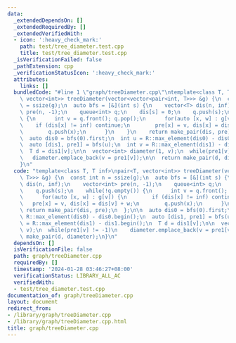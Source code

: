 ```yaml
---
data:
  _extendedDependsOn: []
  _extendedRequiredBy: []
  _extendedVerifiedWith:
  - icon: ':heavy_check_mark:'
    path: test/tree_diameter.test.cpp
    title: test/tree_diameter.test.cpp
  _isVerificationFailed: false
  _pathExtension: cpp
  _verificationStatusIcon: ':heavy_check_mark:'
  attributes:
    links: []
  bundledCode: "#line 1 \"graph/treeDiameter.cpp\"\ntemplate<class T, T inf>\npair<T,\
    \ vector<int>> treeDiameter(vector<vector<pair<int, T>>> &g) {\n  const int n\
    \ = ssize(g);\n  auto bfs = [&](int s) {\n    vector<T> dis(n, inf);\n    vector<int>\
    \ pre(n, -1);\n    queue<int> q;\n    dis[s] = 0;\n    q.push(s);\n    while(!q.empty())\
    \ {\n      int v = q.front(); q.pop();\n      for(auto [x, w] : g[v]) {\n    \
    \    if (dis[x] != inf) continue;\n        pre[x] = v, dis[x] = dis[v] + w;\n\
    \        q.push(x);\n      }\n    }\n    return make_pair(dis, pre);\n  };\n\n\
    \  auto dis0 = bfs(0).first;\n  int u = R::max_element(dis0) - dis0.begin();\n\
    \  auto [dis1, pre1] = bfs(u);\n  int v = R::max_element(dis1) - dis1.begin();\n\
    \  T d = dis1[v];\n\n  vector<int> diameter(1, v);\n  while(pre1[v] != -1)\n \
    \   diameter.emplace_back(v = pre1[v]);\n\n  return make_pair(d, diameter);\n\
    }\n"
  code: "template<class T, T inf>\npair<T, vector<int>> treeDiameter(vector<vector<pair<int,\
    \ T>>> &g) {\n  const int n = ssize(g);\n  auto bfs = [&](int s) {\n    vector<T>\
    \ dis(n, inf);\n    vector<int> pre(n, -1);\n    queue<int> q;\n    dis[s] = 0;\n\
    \    q.push(s);\n    while(!q.empty()) {\n      int v = q.front(); q.pop();\n\
    \      for(auto [x, w] : g[v]) {\n        if (dis[x] != inf) continue;\n     \
    \   pre[x] = v, dis[x] = dis[v] + w;\n        q.push(x);\n      }\n    }\n   \
    \ return make_pair(dis, pre);\n  };\n\n  auto dis0 = bfs(0).first;\n  int u =\
    \ R::max_element(dis0) - dis0.begin();\n  auto [dis1, pre1] = bfs(u);\n  int v\
    \ = R::max_element(dis1) - dis1.begin();\n  T d = dis1[v];\n\n  vector<int> diameter(1,\
    \ v);\n  while(pre1[v] != -1)\n    diameter.emplace_back(v = pre1[v]);\n\n  return\
    \ make_pair(d, diameter);\n}\n"
  dependsOn: []
  isVerificationFile: false
  path: graph/treeDiameter.cpp
  requiredBy: []
  timestamp: '2024-01-28 03:46:27+08:00'
  verificationStatus: LIBRARY_ALL_AC
  verifiedWith:
  - test/tree_diameter.test.cpp
documentation_of: graph/treeDiameter.cpp
layout: document
redirect_from:
- /library/graph/treeDiameter.cpp
- /library/graph/treeDiameter.cpp.html
title: graph/treeDiameter.cpp
---
```

